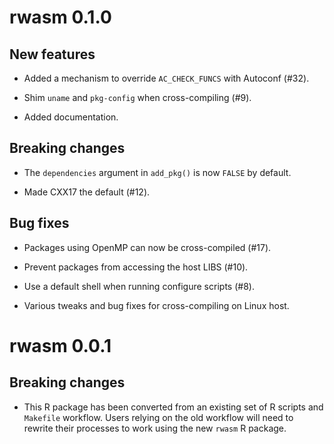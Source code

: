 # rwasm 0.1.0

## New features

* Added a mechanism to override `AC_CHECK_FUNCS` with Autoconf (#32).

* Shim `uname` and `pkg-config` when cross-compiling (#9).

* Added documentation.

## Breaking changes

* The `dependencies` argument in `add_pkg()` is now `FALSE` by default.

* Made CXX17 the default (#12).

## Bug fixes

* Packages using OpenMP can now be cross-compiled (#17).

* Prevent packages from accessing the host LIBS (#10).

* Use a default shell when running configure scripts (#8).

* Various tweaks and bug fixes for cross-compiling on Linux host.

# rwasm 0.0.1

## Breaking changes

* This R package has been converted from an existing set of R scripts and `Makefile` workflow. Users relying on the old workflow will need to rewrite their processes to work using the new `rwasm` R package.
